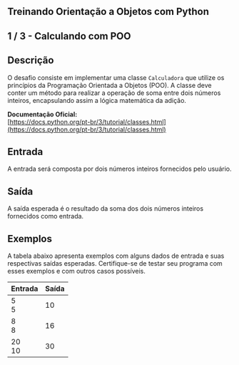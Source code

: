 Treinando Orientação a Objetos com Python
-----------------------------------------
1 / 3 - Calculando com POO
--------------------------

Descrição
---------

O desafio consiste em implementar uma classe `Calculadora` que utilize os princípios da Programação Orientada a
Objetos (POO). A classe deve conter um método para realizar a operação de soma entre dois números inteiros, encapsulando
assim a lógica matemática da adição.

**Documentação Oficial:**  
[https://docs.python.org/pt-br/3/tutorial/classes.html](https://docs.python.org/pt-br/3/tutorial/classes.html)

Entrada
-------

A entrada será composta por dois números inteiros fornecidos pelo usuário.

Saída
-----

A saída esperada é o resultado da soma dos dois números inteiros fornecidos como entrada.

Exemplos
--------

A tabela abaixo apresenta exemplos com alguns dados de entrada e suas respectivas saídas esperadas. Certifique-se de
testar seu programa com esses exemplos e com outros casos possíveis.

| Entrada  | Saída |
|:---------|:------|
| 5<br>5   | 10    |
| 8<br>8   | 16    |
| 20<br>10 | 30    |
